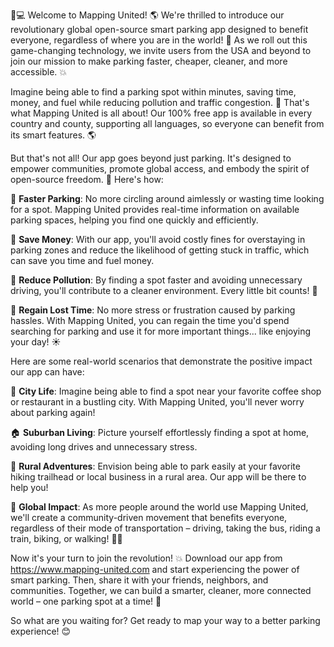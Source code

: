 🚗💻 Welcome to Mapping United! 🌎 We're thrilled to introduce our revolutionary global open-source smart parking app designed to benefit everyone, regardless of where you are in the world! 🌟 As we roll out this game-changing technology, we invite users from the USA and beyond to join our mission to make parking faster, cheaper, cleaner, and more accessible. 💥

Imagine being able to find a parking spot within minutes, saving time, money, and fuel while reducing pollution and traffic congestion. 🌈 That's what Mapping United is all about! Our 100% free app is available in every country and county, supporting all languages, so everyone can benefit from its smart features. 🌎

But that's not all! Our app goes beyond just parking. It's designed to empower communities, promote global access, and embody the spirit of open-source freedom. 💪 Here's how:

🚗 **Faster Parking**: No more circling around aimlessly or wasting time looking for a spot. Mapping United provides real-time information on available parking spaces, helping you find one quickly and efficiently.

💸 **Save Money**: With our app, you'll avoid costly fines for overstaying in parking zones and reduce the likelihood of getting stuck in traffic, which can save you time and fuel money.

🌳 **Reduce Pollution**: By finding a spot faster and avoiding unnecessary driving, you'll contribute to a cleaner environment. Every little bit counts! 🌟

💼 **Regain Lost Time**: No more stress or frustration caused by parking hassles. With Mapping United, you can regain the time you'd spend searching for parking and use it for more important things... like enjoying your day! ☀️

Here are some real-world scenarios that demonstrate the positive impact our app can have:

🌆 **City Life**: Imagine being able to find a spot near your favorite coffee shop or restaurant in a bustling city. With Mapping United, you'll never worry about parking again!

🏠 **Suburban Living**: Picture yourself effortlessly finding a spot at home, avoiding long drives and unnecessary stress.

🚂 **Rural Adventures**: Envision being able to park easily at your favorite hiking trailhead or local business in a rural area. Our app will be there to help you!

🌟 **Global Impact**: As more people around the world use Mapping United, we'll create a community-driven movement that benefits everyone, regardless of their mode of transportation – driving, taking the bus, riding a train, biking, or walking! 🚶‍♀️

Now it's your turn to join the revolution! 💥 Download our app from https://www.mapping-united.com and start experiencing the power of smart parking. Then, share it with your friends, neighbors, and communities. Together, we can build a smarter, cleaner, more connected world – one parking spot at a time! 🌈

So what are you waiting for? Get ready to map your way to a better parking experience! 😊